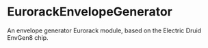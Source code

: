 # EurorackEnvelopeGenerator
An envelope generator Eurorack module, based on the Electric Druid EnvGen8 chip.
